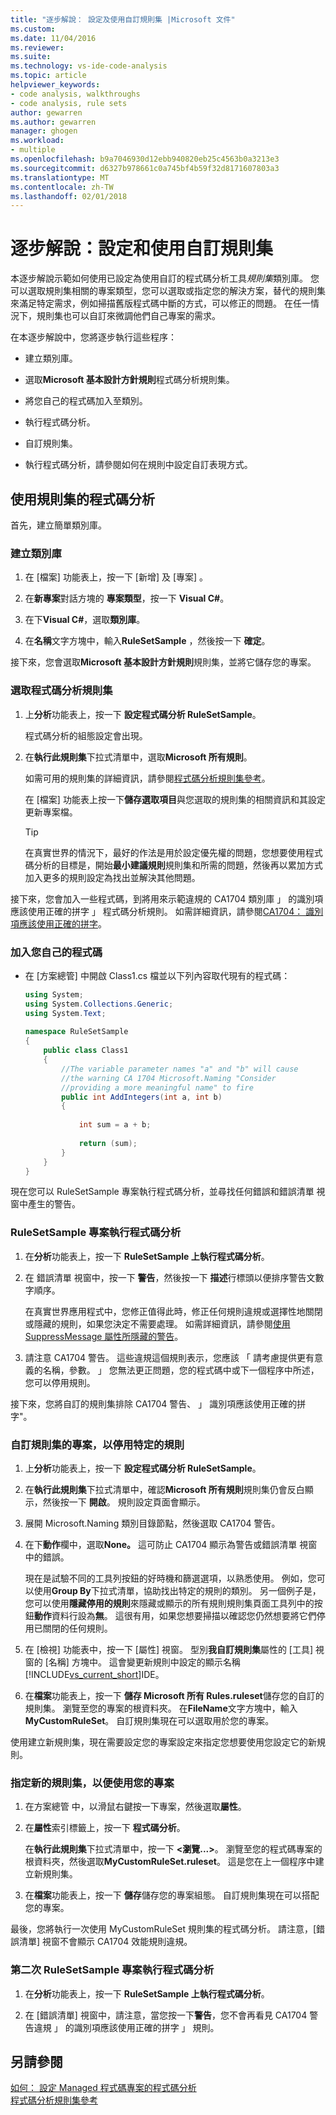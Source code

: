 ```yaml
---
title: "逐步解說： 設定及使用自訂規則集 |Microsoft 文件"
ms.custom: 
ms.date: 11/04/2016
ms.reviewer: 
ms.suite: 
ms.technology: vs-ide-code-analysis
ms.topic: article
helpviewer_keywords:
- code analysis, walkthroughs
- code analysis, rule sets
author: gewarren
ms.author: gewarren
manager: ghogen
ms.workload:
- multiple
ms.openlocfilehash: b9a7046930d12ebb940820eb25c4563b0a3213e3
ms.sourcegitcommit: d6327b978661c0a745bf4b59f32d8171607803a3
ms.translationtype: MT
ms.contentlocale: zh-TW
ms.lasthandoff: 02/01/2018
---
```

# <a name="walkthrough-configuring-and-using-a-custom-rule-set"></a>逐步解說：設定和使用自訂規則集

本逐步解說示範如何使用已設定為使用自訂的程式碼分析工具*規則集*類別庫。 您可以選取規則集相關的專案類型，您可以選取或指定您的解決方案，替代的規則集來滿足特定需求，例如掃描舊版程式碼中斷的方式，可以修正的問題。 在任一情況下，規則集也可以自訂來微調他們自己專案的需求。  
  
在本逐步解說中，您將逐步執行這些程序：  
  
-   建立類別庫。  
  
-   選取**Microsoft 基本設計方針規則**程式碼分析規則集。  
  
-   將您自己的程式碼加入至類別。  
  
-   執行程式碼分析。  
  
-   自訂規則集。  
  
-   執行程式碼分析，請參閱如何在規則中設定自訂表現方式。  
  
## <a name="using-rule-sets-with-code-analysis"></a>使用規則集的程式碼分析

首先，建立簡單類別庫。  
  
### <a name="create-a-class-library"></a>建立類別庫  
  
1.  在 [檔案]  功能表上，按一下 [新增]  及 [專案] 。  
  
2.  在**新專案**對話方塊的 **專案類型**，按一下  **Visual C#**。  
  
3.  在下**Visual C#**，選取**類別庫**。  
  
4.  在**名稱**文字方塊中，輸入**RuleSetSample** ，然後按一下 **確定**。  
  
 接下來，您會選取**Microsoft 基本設計方針規則**規則集，並將它儲存您的專案。  
  
### <a name="select-a-code-analysis-rule-set"></a>選取程式碼分析規則集  
  
1.  上**分析**功能表上，按一下 **設定程式碼分析 RuleSetSample**。  
  
     程式碼分析的組態設定會出現。  
  
2.  在**執行此規則集**下拉式清單中，選取**Microsoft 所有規則**。  
  
     如需可用的規則集的詳細資訊，請參閱[程式碼分析規則集參考](../code-quality/code-analysis-rule-set-reference.md)。  
  
     在 [檔案] 功能表上按一下**儲存選取項目**與您選取的規則集的相關資訊和其設定更新專案檔。  
  
    > [!TIP]
    >  在真實世界的情況下，最好的作法是用於設定優先權的問題，您想要使用程式碼分析的目標是，開始**最小建議規則**規則集和所需的問題，然後再以累加方式加入更多的規則設定為找出並解決其他問題。  
  
 接下來，您會加入一些程式碼，到將用來示範違規的 CA1704 類別庫 」 的識別項應該使用正確的拼字 」 程式碼分析規則。 如需詳細資訊，請參閱[CA1704： 識別項應該使用正確的拼字](../code-quality/ca1704-identifiers-should-be-spelled-correctly.md)。  
  
### <a name="add-your-own-code"></a>加入您自己的程式碼  
  
-   在 [方案總管] 中開啟 Class1.cs 檔並以下列內容取代現有的程式碼：  
  
    ```csharp
    using System;  
    using System.Collections.Generic;  
    using System.Text;  
  
    namespace RuleSetSample  
    {  
        public class Class1  
        {  
            //The variable parameter names "a" and "b" will cause  
            //the warning CA 1704 Microsoft.Naming "Consider   
            //providing a more meaningful name" to fire  
            public int AddIntegers(int a, int b)  
            {  
  
                int sum = a + b;  
  
                return (sum);  
            }  
        }  
    }
    ```
  
現在您可以 RuleSetSample 專案執行程式碼分析，並尋找任何錯誤和錯誤清單 視窗中產生的警告。  
  
### <a name="run-code-analysis-on-the-rulesetsample-project"></a>RuleSetSample 專案執行程式碼分析  
  
1.  在**分析**功能表上，按一下  **RuleSetSample 上執行程式碼分析**。  
  
2.  在 錯誤清單 視窗中，按一下 **警告**，然後按一下 **描述**行標頭以便排序警告文數字順序。  
  
     在真實世界應用程式中，您修正值得此時，修正任何規則違規或選擇性地關閉或隱藏的規則，如果您決定不需要處理。 如需詳細資訊，請參閱[使用 SuppressMessage 屬性所隱藏的警告](../code-quality/suppress-warnings-by-using-the-suppressmessage-attribute.md)。  
  
3.  請注意 CA1704 警告。 這些違規這個規則表示，您應該 「 請考慮提供更有意義的名稱，參數。 」 您無法更正問題，您的程式碼中或下一個程序中所述，您可以停用規則。  
  
 接下來，您將自訂的規則集排除 CA1704 警告、 」 識別項應該使用正確的拼字"。  
  
### <a name="customize-the-rule-set-for-your-project-to-disable-a-specific-rule"></a>自訂規則集的專案，以停用特定的規則  
  
1.  上**分析**功能表上，按一下 **設定程式碼分析 RuleSetSample**。  
  
2.  在**執行此規則集**下拉式清單中，確認**Microsoft 所有規則**規則集仍會反白顯示，然後按一下 **開啟**。 規則設定頁面會顯示。  
  
3.  展開 Microsoft.Naming 類別目錄節點，然後選取 CA1704 警告。  
  
4.  在下**動作**欄中，選取**None。** 這可防止 CA1704 顯示為警告或錯誤清單 視窗中的錯誤。  
  
     現在是試驗不同的工具列按鈕的好時機和篩選選項，以熟悉使用。 例如，您可以使用**Group By**下拉式清單，協助找出特定的規則的類別。 另一個例子是，您可以使用**隱藏停用的規則**來隱藏或顯示的所有規則規則集頁面工具列中的按鈕**動作**資料行設為**無**。 這很有用，如果您想要掃描以確認您仍然想要將它們停用已關閉的任何規則。  
  
5.  在 [檢視] 功能表中，按一下 [屬性] 視窗。 型別**我自訂規則集**屬性的 [工具] 視窗的 [名稱] 方塊中。 這會變更新規則中設定的顯示名稱[!INCLUDE[vs_current_short](../code-quality/includes/vs_current_short_md.md)]IDE。  
  
6.  在**檔案**功能表上，按一下 **儲存 Microsoft 所有 Rules.ruleset**儲存您的自訂的規則集。 瀏覽至您的專案的根資料夾。 在**FileName**文字方塊中，輸入**MyCustomRuleSet**。 自訂規則集現在可以選取用於您的專案。  
  
使用建立新規則集，現在需要設定您的專案設定來指定您想要使用您設定它的新規則。  
  
### <a name="specify-the-new-rule-set-for-use-with-your-project"></a>指定新的規則集，以便使用您的專案  
  
1.  在方案總管 中，以滑鼠右鍵按一下專案，然後選取**屬性**。  
  
2.  在**屬性**索引標籤上，按一下 **程式碼分析**。  
  
     在**執行此規則集**下拉式清單中，按一下  **\<瀏覽...>**。 瀏覽至您的程式碼專案的根資料夾，然後選取**MyCustomRuleSet.ruleset**。 這是您在上一個程序中建立新規則集。  
  
3.  在**檔案**功能表上，按一下 **儲存**儲存您的專案組態。 自訂規則集現在可以搭配您的專案。  
  
 最後，您將執行一次使用 MyCustomRuleSet 規則集的程式碼分析。 請注意，[錯誤清單] 視窗不會顯示 CA1704 效能規則違規。  
  
### <a name="run-code-analysis-on-the-rulesetsample-project-for-the-second-time"></a>第二次 RuleSetSample 專案執行程式碼分析  
  
1.  在**分析**功能表上，按一下  **RuleSetSample 上執行程式碼分析**。  
  
2.  在 [錯誤清單] 視窗中，請注意，當您按一下**警告**，您不會再看見 CA1704 警告違規 」 的識別項應該使用正確的拼字 」 規則。  
  
## <a name="see-also"></a>另請參閱

[如何： 設定 Managed 程式碼專案的程式碼分析](../code-quality/how-to-configure-code-analysis-for-a-managed-code-project.md)   
[程式碼分析規則集參考](../code-quality/code-analysis-rule-set-reference.md)